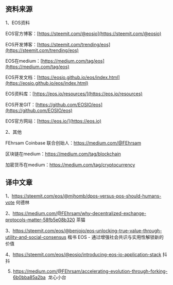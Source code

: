 资料来源
-------------------------------
1、EOS资料 

EOS官方博客：[https://steemit.com/@eosio](https://steemit.com/@eosio)    

EOS开发博客：[https://steemit.com/trending/eos](https://steemit.com/trending/eos)

EOS在medium：[https://medium.com/tag/eos](https://medium.com/tag/eos)

EOS开发文档：[https://eosio.github.io/eos/index.html](https://eosio.github.io/eos/index.html)

EOS资料库：[https://eos.io/resources/](https://eos.io/resources)

EOS开发GIT：[https://github.com/EOSIO/eos](https://github.com/EOSIO/eos)

EOS官方网站：[https://eos.io/](https://eos.io)

2、其他

FEhrsam Coinbase 联合创始人：https://medium.com/@FEhrsam

区块链在medium：https://medium.com/tag/blockchain

加密货币在medium：https://medium.com/tag/cryptocurrency

译中文章
-------------------------------
1、https://steemit.com/eos/@mjhomb/dpos-versus-pos-should-humans-vote 何德林

2、https://medium.com/@FEhrsam/why-decentralized-exchange-protocols-matter-58fb5e08b320  茶猫

3、https://steemit.com/eos/@benjojo/eos-unlocking-true-value-through-utility-and-social-consensus 楷书
EOS - 通过增强社会共识与实用性解锁新的价值  

4、https://steemit.com/eos/@eosio/introducing-eos-io-application-stack 抖抖


5. https://medium.com/@FEhrsam/accelerating-evolution-through-forking-6b0bba85a2ba  龙心小台 
